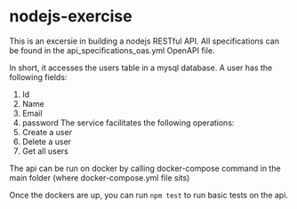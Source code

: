 # nodejs-exercise

This is an excersie in building a nodejs RESTful API.
All specifications can be found in the api_specifications_oas.yml OpenAPI file.

In short, it accesses the users table in a mysql database.
A user has the following fields:
1.	Id
2.	Name
3.	Email
4.	password
The service facilitates the following operations:
1.	Create a user
2.	Delete a user
3.	Get all users

The api can be run on docker by calling docker-compose command in the main folder (where docker-compose.yml file sits)

Once the dockers are up, you can run `npm test` to run basic tests on the api.
